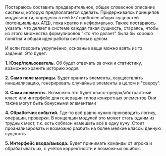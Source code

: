 Постараюсь составить предварительное, общее словесное описание системы, которую предполагается сделать. 
Придерживаясь принципов модульности, определю в ней 5-7 наиболее общих сущностей (потенциальных АТД), пока кратко и неформально.
Также постараюсь указать, что делает в системе каждая такая сущность, стараясь, чтобы из этого множества формулировок "кто что делает" была бы хорошо понятна и общая идея работы системы в целом.

И если говорить укрупнённо, основные вещи можно взять из тз задания. Это будет:

**1. Юзер/пользователь.**
Об будет отвечать за очки и статистику, возможно хранить историю ходов

**2. Само поле матрицы.**
Будет хранить элементы, осуществлять инициализацию, генерировать случайные элементы в целом и "сверху".  

**3. Сами элементы.**
Возможно это будет класс-предок/абстрактный класс или интерфейс для генерации типов конкретных элементов
Они также могут быть бонусными элементами

**4. Обработчик событий.**
Где-то всё равно нужно производить логику, операции, проверки.
В концепции модулей это может стать одним из трудных мест, т.к. есть соблазн намешать всё в одну кучу.
Стоит проанализировать и возможно разбить на более мелкие классы данную сущность

**5. Интерфейс ввода/вывода.**
Будет принимать команды от игрока и обрабатывать их, с учётов корректности и возможных ошибок.


